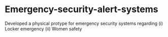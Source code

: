 # Emergency-security-alert-systems
Developed a physical protype for emergency security systems regarding (i) Locker emergency   (ii) Women safety
